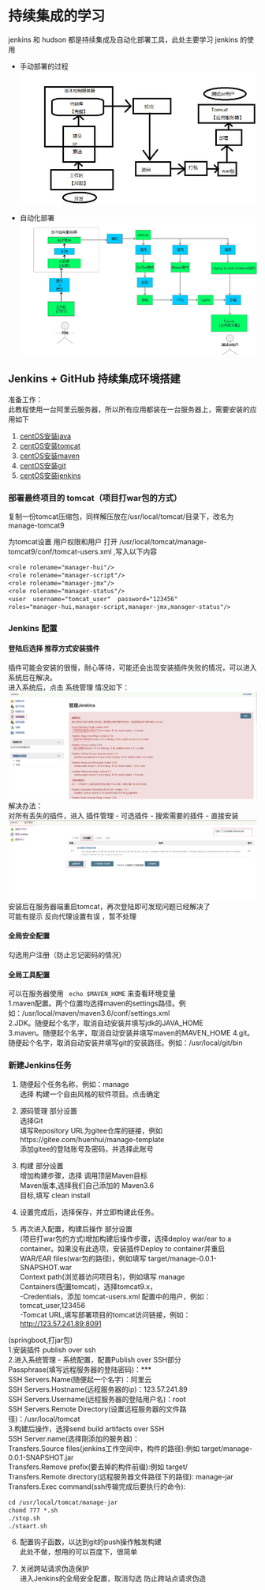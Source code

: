 # 持续集成的学习
jenkins 和 hudson 都是持续集成及自动化部署工具，此处主要学习 jenkins 的使用

- 手动部署的过程       
![Alt](../doc/img/手动部署.png)  

- 自动化部署
![Alt](../doc/img/自动化部署.png)  

## Jenkins + GitHub 持续集成环境搭建        

准备工作：       
此教程使用一台阿里云服务器，所以所有应用都装在一台服务器上，需要安装的应用如下
1. [centOS安装java](运维/jdk/README.md)     
2. [centOS安装tomcat](运维/tomcat/README.md)        
3. [centOS安装maven](运维/maven/README.md)      
4. [centOS安装git](运维/git/README.md)          
5. [centOS安装jenkins](运维/jenkins/README.md)          

### 部署最终项目的 tomcat（项目打war包的方式）
复制一份tomcat压缩包，同样解压放在/usr/local/tomcat/目录下，改名为 manage-tomcat9

为tomcat设置 用户权限和用户
打开 /usr/local/tomcat/manage-tomcat9/conf/tomcat-users.xml ,写入以下内容      
``` 
<role rolename="manager-hui"/>
<role rolename="manager-script"/>
<role rolename="manager-jmx"/>
<role rolename="manager-status"/>
<user  username="tomcat_user"  password="123456"
roles="manager-hui,manager-script,manager-jmx,manager-status"/>
```

### Jenkins 配置

#### 登陆后选择 推荐方式安装插件        
插件可能会安装的很慢，耐心等待，可能还会出现安装插件失败的情况，可以进入系统后在解决。     
进入系统后，点击 系统管理 情况如下：        
![Alt](../doc/img/插件安装失败.png)       
解决办法：       
对所有丢失的插件，进入 插件管理 - 可选插件 - 搜索需要的插件 - 直接安装
![Alt](../doc/img/插件安装.png)         
安装后在服务器端重启tomcat，再次登陆即可发现问题已经解决了        
可能有提示 反向代理设置有误 ，暂不处理

#### 全局安全配置            
勾选用户注册（防止忘记密码的情况）                    

#### 全局工具配置    
可以在服务器使用 ``` echo $MAVEN_HOME``` 来查看环境变量             
1.maven配置。两个位置均选择maven的settings路径。例如：/usr/local/maven/maven3.6/conf/settings.xml          
2.JDK。随便起个名字，取消自动安装并填写jdk的JAVA_HOME     
3.maven。随便起个名字，取消自动安装并填写maven的MAVEN_HOME
4.git。随便起个名字，取消自动安装并填写git的安装路径。例如：/usr/local/git/bin

### 新建Jenkins任务
1. 随便起个任务名称，例如：manage      
选择 构建一个自由风格的软件项目。点击确定

2. 源码管理 部分设置     
选择Git       
填写Repository URL为gitee仓库的链接，例如https://gitee.com/huenhui/manage-template       
添加gitee的登陆账号及密码，并选择此账号

3. 构建 部分设置          
增加构建步骤，选择 调用顶层Maven目标       
Maven版本,选择我们自己添加的 Maven3.6         
目标,填写 clean install

4. 设置完成后，选择保存，并立即构建此任务。

5. 再次进入配置，构建后操作 部分设置        
(项目打war包的方式)增加构建后操作步骤，选择deploy war/ear to a container。如果没有此选项，安装插件Deploy to container并重启        
WAR/EAR files(war包的路径)，例如填写 target/manage-0.0.1-SNAPSHOT.war          
Context path(浏览器访问项目名)，例如填写 manage          
Containers(配置tomcat)，选择tomcat9.x，       
-Credentials，添加 tomcat-users.xml 配置中的用户，例如：tomcat_user,123456       
-Tomcat URL,填写部署项目的tomcat访问链接，例如：http://123.57.241.89:8091       

(springboot,打jar包)	    
1.安装插件 publish over ssh       
2.进入系统管理 - 系统配置，配置Publish over SSH部分      
Passphrase(填写远程服务器的登陆密码)：***                  
SSH Servers.Name(随便起一个名字)：阿里云        
SSH Servers.Hostname(远程服务器的ip)：123.57.241.89       
SSH Servers.Username(远程服务器的登陆用户名)：root        
SSH Servers.Remote Directory(设置远程服务器的文件路径)：/usr/local/tomcat                   
3.构建后操作，选择send build artifacts over SSH     
SSH Server.name(选择刚添加的服务器)：              
Transfers.Source files(jenkins工作空间中，构件的路径):例如 target/manage-0.0.1-SNAPSHOT.jar     
Transfers.Remove prefix(要去掉的构件前缀):例如 target/        
Transfers.Remote directory(远程服务器文件路径下的路径): manage-jar 
Transfers.Exec command(ssh传输完成后要执行的命令):             
```
cd /usr/local/tomcat/manage-jar         
chomd 777 *.sh      
./stop.sh       
./staart.sh     
```        

6. 配置钩子函数，以达到git的push操作触发构建         
此处不做，想用的可以百度下，很简单

7. 关闭跨站请求伪造保护           
进入Jenkins的全局安全配置，取消勾选 防止跨站点请求伪造
